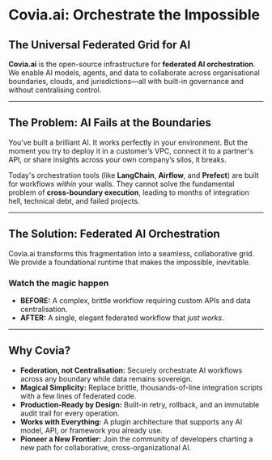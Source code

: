 # Covia.ai: Orchestrate the Impossible
## The Universal Federated Grid for AI

**Covia.ai** is the open-source infrastructure for **federated AI orchestration**. We enable AI models, agents, and data to collaborate across organisational boundaries, clouds, and jurisdictions—all with built-in governance and without centralising control.

---

## The Problem: AI Fails at the Boundaries

You've built a brilliant AI. It works perfectly in your environment. But the moment you try to deploy it in a customer’s VPC, connect it to a partner's API, or share insights across your own company’s silos, it breaks.

Today's orchestration tools (like **LangChain**, **Airflow**, and **Prefect**) are built for workflows *within* your walls. They cannot solve the fundamental problem of **cross-boundary execution**, leading to months of integration hell, technical debt, and failed projects.

---

## The Solution: Federated AI Orchestration

Covia.ai transforms this fragmentation into a seamless, collaborative grid. We provide a foundational runtime that makes the impossible, inevitable.

### Watch the magic happen
- **BEFORE:** A complex, brittle workflow requiring custom APIs and data centralisation.  
- **AFTER:** A single, elegant federated workflow that *just works*.

---

## Why Covia?

- **Federation, not Centralisation:** Securely orchestrate AI workflows across any boundary while data remains sovereign.  
- **Magical Simplicity:** Replace brittle, thousands-of-line integration scripts with a few lines of federated code.  
- **Production-Ready by Design:** Built-in retry, rollback, and an immutable audit trail for every operation.  
- **Works with Everything:** A plugin architecture that supports any AI model, API, or framework you already use.  
- **Pioneer a New Frontier:** Join the community of developers charting a new path for collaborative, cross-organizational AI.
